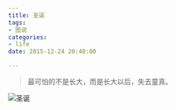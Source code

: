 ```yaml
---
title: 圣诞
tags:
- 图说
categories:
- life
date: 2015-12-24 20:40:00

---
```

>最可怕的不是长大，而是长大以后，失去童真。

<!--more-->

![圣诞](http://7xqkff.com1.z0.glb.clouddn.com/%E5%9C%A3%E8%AF%9E.jpeg)

